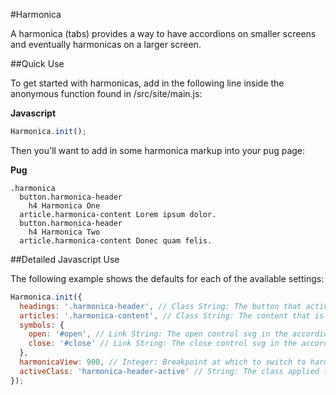 #Harmonica

A harmonica (tabs) provides a way to have accordions on smaller screens and eventually harmonicas on a larger screen.

##Quick Use

To get started with harmonicas, add in the following line inside the anonymous function found in /src/site/main.js:

**Javascript**

```js
Harmonica.init();
```

Then you'll want to add in some harmonica markup into your pug page:

**Pug**

```pug
.harmonica
  button.harmonica-header
    h4 Harmonica One
  article.harmonica-content Lorem ipsum dolor.
  button.harmonica-header
    h4 Harmonica Two
  article.harmonica-content Donec quam felis.
```

##Detailed Javascript Use

The following example shows the defaults for each of the available settings:

```js
Harmonica.init({
  headings: '.harmonica-header', // Class String: The button that activates the content
  articles: '.harmonica-content', // Class String: The content that is activated by the button
  symbols: {
    open: '#open', // Link String: The open control svg in the accordion view
    close: '#close' // Link String: The close control svg in the accordion view
  },
  harmonicaView: 900, // Integer: Breakpoint at which to switch to harmonica view
  activeClass: 'harmonica-header-active' // String: The class applied to an active header
});
```
